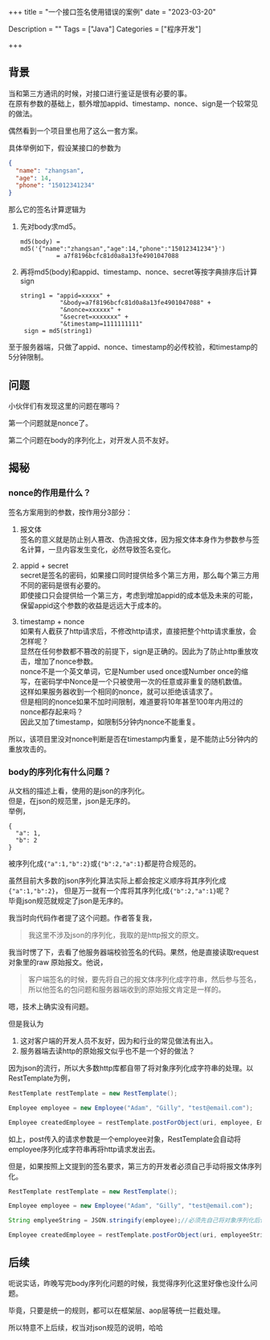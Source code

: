 +++
title = "一个接口签名使用错误的案例"
date = "2023-03-20"

Description = ""
Tags = ["Java"]
Categories = ["程序开发"]

+++
## 背景
当和第三方通讯的时候，对接口进行鉴证是很有必要的事。  
在原有参数的基础上，额外增加appid、timestamp、nonce、sign是一个较常见的做法。

偶然看到一个项目里也用了这么一套方案。  
  
具体举例如下，假设某接口的参数为
```json
{
  "name": "zhangsan",
  "age": 14,
  "phone": "15012341234"
}
```

那么它的签名计算逻辑为
1. 先对body求md5。
   ```
   md5(body) = md5('{"name":"zhangsan","age":14,"phone":"15012341234"}')  
             = a7f8196bcfc81d0a8a13fe4901047088
   ```
2. 再将md5(body)和appid、timestamp、nonce、secret等按字典排序后计算sign
   ```
   string1 = "appid=xxxxx" +  
              "&body=a7f8196bcfc81d0a8a13fe4901047088" +  
              "&nonce=xxxxxx" +  
              "&secret=xxxxxxx" +  
              "&timestamp=1111111111"    
    sign = md5(string1)
   ```
至于服务器端，只做了appid、nonce、timestamp的必传校验，和timestamp的5分钟限制。
## 问题
小伙伴们有发现这里的问题在哪吗？

第一个问题就是nonce了。

第二个问题在body的序列化上，对开发人员不友好。

## 揭秘

### nonce的作用是什么？
签名方案用到的参数，按作用分3部分：
1. 报文体  
  签名的意义就是防止别人篡改、伪造报文体，因为报文体本身作为参数参与签名计算，一旦内容发生变化，必然导致签名变化。

2. appid + secret   
  secret是签名的密码，如果接口同时提供给多个第三方用，那么每个第三方用不同的密码是很有必要的。  
  即使接口只会提供给一个第三方，考虑到增加appid的成本低及未来的可能，保留appid这个参数的收益是远远大于成本的。
3. timestamp + nonce  
  如果有人截获了http请求后，不修改http请求，直接把整个http请求重放，会怎样呢？  
  显然在任何参数都不篡改的前提下，sign是正确的。因此为了防止http重放攻击，增加了nonce参数。  
  nonce不是一个英文单词，它是Number used once或Number once的缩写，在密码学中Nonce是一个只被使用一次的任意或非重复的随机数值。    
  这样如果服务器收到一个相同的nonce，就可以拒绝该请求了。  
  但是相同的nonce如果不加时间限制，难道要将10年甚至100年内用过的nonce都存起来吗？  
  因此又加了timestamp，如限制5分钟内nonce不能重复。

所以，该项目里没对nonce判断是否在timestamp内重复，是不能防止5分钟内的重放攻击的。

### body的序列化有什么问题？
从文档的描述上看，使用的是json的序列化。  
但是，在json的规范里，json是无序的。  
举例，
```json5
{
  "a": 1,
  "b": 2
}
```

被序列化成`{"a":1,"b":2}`或`{"b":2,"a":1}`都是符合规范的。  

虽然目前大多数的json序列化算法实际上都会按定义顺序将其序列化成`{"a":1,"b":2}`，
但是万一就有一个库将其序列化成`{"b":2,"a":1}`呢？  
毕竟json规范就规定了json是无序的。

我当时向代码作者提了这个问题。作者答复我，
> 我这里不涉及json的序列化，我取的是http报文的原文。

我当时愣了下，去看了他服务器端校验签名的代码。果然，他是直接读取request对象里的raw 原始报文。他说，

> 客户端签名的时候，要先将自己的报文体序列化成字符串，然后参与签名，所以他签名的包问题和服务器端收到的原始报文肯定是一样的。

嗯，技术上确实没有问题。

但是我认为
1. 这对客户端的开发人员不友好，因为和行业的常见做法有出入。
2. 服务器端去读http的原始报文似乎也不是一个好的做法？

因为json的流行，所以大多数http库都自带了将对象序列化成字符串的处理。以RestTemplate为例，

```java
RestTemplate restTemplate = new RestTemplate();

Employee employee = new Employee("Adam", "Gilly", "test@email.com");

Employee createdEmployee = restTemplate.postForObject(uri, employee, Employee.class);
```

如上，post传入的请求参数是一个employee对象，RestTemplate会自动将employee序列化成字符串再将http请求发出去。

但是，如果按照上文提到的签名要求，第三方的开发者必须自己手动将报文体序列化。

```java
RestTemplate restTemplate = new RestTemplate();

Employee employee = new Employee("Adam", "Gilly", "test@email.com");

String emplyeeString = JSON.stringify(employee);//必须先自己将对象序列化后传入

Employee createdEmployee = restTemplate.postForObject(uri, employeeString, Employee.class);
```

## 后续
呃说实话，昨晚写完body序列化问题的时候，我觉得序列化这里好像也没什么问题。

毕竟，只要是统一的规则，都可以在框架层、aop层等统一拦截处理。

所以特意不上后续，权当对json规范的说明，哈哈